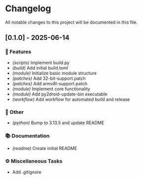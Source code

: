 # Changelog

All notable changes to this project will be documented in this file.

## [0.1.0] - 2025-06-14

### 🚀 Features

- *(scripts)* Implement build.py
- *(build)* Add initial build.toml
- *(module)* Initialize basic module structure
- *(patches)* Add 32-bit-support.patch
- *(patches)* Add armv8l-support.patch
- *(module)* Implement core functionality
- *(module)* Add py2droid-update-bin executable
- *(workflow)* Add workflow for automated build and release

### 💼 Other

- *(python)* Bump to 3.13.5 and update README

### 📚 Documentation

- *(readme)* Create initial README

### ⚙️ Miscellaneous Tasks

- Add .gitignore

<!-- generated by git-cliff -->
